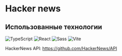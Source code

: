 # Hacker news

## Использованные технологии
![TypeScript](https://img.shields.io/badge/TypeScript-3178C6?logo=typescript&logoColor=white)
![React](https://img.shields.io/badge/React-61DAFB?logo=react&logoColor=white)
![Sass](https://img.shields.io/badge/Sass-CC6699?logo=sass&logoColor=white)
![Vite](https://img.shields.io/badge/Vite-646CFF?logo=vite&logoColor=white)

HackerNews API: https://github.com/HackerNews/API
